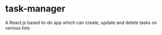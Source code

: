 # task-manager
A React.js based to-do app which can create, update and delete tasks on various lists
